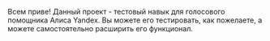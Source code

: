 Всем приве! Данный проект - тестовый навык для
голосового помощника Алиса Yandex. Вы можете его 
тестировать, как пожелаете, а можете 
самостоятельно расширить его функционал.